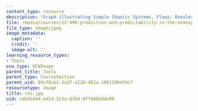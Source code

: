 ```yaml
---
content_type: resource
description: 'Graph illustrating Simple Chaotic Systems, Flows: Rossler'
file: /media/courses/12-990-prediction-and-predictability-in-the-atmosphere-and-oceans-spring-2003/cdb3b444ed14523a07649ff908e04e99_ros.jpg
file_type: image/jpeg
image_metadata:
  caption: ''
  credit: ''
  image-alt: ''
learning_resource_types:
- Tools
ocw_type: OCWImage
parent_title: Tools
parent_type: CourseSection
parent_uid: 89c78cb1-3a2f-a12b-482a-180118be59c7
resourcetype: Image
title: ros.jpg
uid: cdb3b444-ed14-523a-0764-9ff908e04e99
---
```

